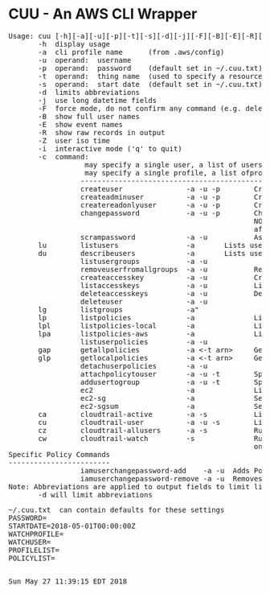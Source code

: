 # CUU - An AWS CLI Wrapper
<pre>
Usage: cuu [-h][-a][-u][-p][-t][-s][-d][-j][-F][-B][-E][-R][-Z][-i][-c]
       -h  display usage
       -a  cli profile name      (from .aws/config)
       -u  operand:  username
       -p  operand:  password    (default set in ~/.cuu.txt)
       -t  operand:  thing name  (used to specify a resource or object name)
       -s  operand:  start date  (default set in ~/.cuu.txt)
       -d  limits abbreviations
       -j  use long datetime fields
       -F  force mode, do not confirm any command (e.g. deletes)
       -B  show full user names
       -E  show event names
       -R  show raw records in output
       -Z  user iso time
       -i  interactive mode ('q' to quit)
       -c  command:
                 <ULIST> may specify a single user, a list of users, or the special keyword ALLUSERS
                 <PLIST> may specify a single profile, a list ofprofiles, or the special keyword ALLPROFILES
                 ----------------------------------------------------------------------------------------------
                 createuser               -a -u -p        Creates with no privledges
                 createadminuser          -a -u -p        Creates a user with Administor Access
                 createreadonlyuser       -a -u -p        Creates a user with Read Only
                 changepassword           -a -u -p        Changes a users pwd, Will use PASSWORD in ~/.cuu.txt
                                                          NOTE: for commands above, User will change password
                                                          after first login.  Password may be set in ~/.cuu.txt
                 scrampassword            -a -u           Assign an unknown (scrammed) password
       lu        listusers                -a <PLIST>      Lists users" 
       du        describeusers            -a <PLIST>      Lists users and their attached groups and policies" 
                 listusergroups           -a -u
                 removeuserfromallgroups  -a -u           Remove the user from attach attached groups
                 createaccesskey          -a -u           Creates an accesskey for the user (-u)
                 listaccesskeys           -a -u           Lists the users (-u) access keys)
                 deleteaccesskeys         -a -u           Deletes the users (-u) access keys)
                 deleteuser               -a -u
       lg        listgroups               -a" 
       lp        listpolicies             -a              Lists all defined policies
       lpl       listpolicies-local       -a              Lists local (user managed) policies
       lpa       listpolicies-aws         -a              Lists aws policies
                 listuserpolicies         -a -u
       gap       getallpolicies           -a <-t arn>     Get all policy docs defined for this account (use -t arn for a specific policy)
       glp       getlocalpolicies         -a <-t arn>     Get all local policy docs defined for this account (use -t arn for a specific policy)
                 detachuserpolicies       -a -u
                 attachpolicytouser       -a -u -t        Specify the policy arn with -t
                 addusertogroup           -a -u -t        Specify the group name with -t
                 ec2                      -a              List instances and securitygroups
                 ec2-sg                   -a              Security groups detail listing
                 ec2-sgsum                -a              Security groups summary listing (incl. empty SGs)
       ca        cloudtrail-active        -a -s           Lists active users since start date (-s)
       cu        cloudtrail-user          -a -u -s        Lists user (-u) activity since start date (-s)
       cz        cloudtrail-allusers      -a -s           Runs cloudtrail-users for all users
       cw        cloudtrail-watch         -s              Runs cloudtrail-users for each profile in PROFILELIST
                                                          on the WATCHUSER in ~/.cuu.txt
Specific Policy Commands
------------------------
                 iamuserchangepassword-add    -a -u <ULIST> Adds Policy
                 iamuserchangepassword-remove -a -u <ULIST> Removes Policy
Note: Abbreviations are applied to output fields to limit line length
       -d will limit abbreviations
</pre>
<pre>
~/.cuu.txt  can contain defaults for these settings
PASSWORD=
STARTDATE=2018-05-01T00:00:00Z
WATCHPROFILE=
WATCHUSER=
PROFILELIST=
POLICYLIST=
</pre>
<pre>
  
Sun May 27 11:39:15 EDT 2018
</pre>
